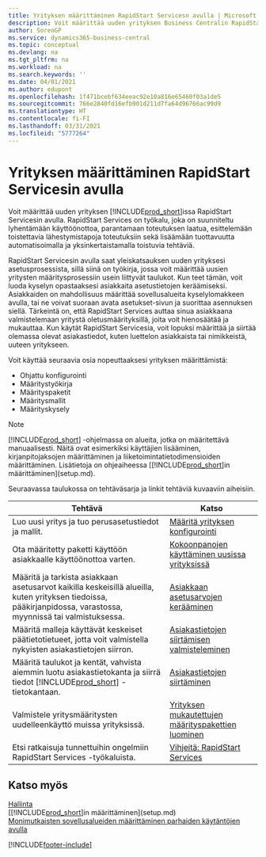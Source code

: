 ```yaml
---
title: Yrityksen määrittäminen RapidStart Servicesn avulla | Microsoft Docs
description: Voit määrittää uuden yrityksen Business Centralin RapidStart Servicesin avulla. RapidStart Services on työkalu, joka on suunniteltu lyhentämään käyttöönottoa, parantamaan toteutuksen laatua, esittelemään toistettavia lähestymistapoja toteutuksiin sekä lisäämään tuottavuutta automatisoimalla ja yksinkertaistamalla toistuvia tehtäviä.
author: SorenGP
ms.service: dynamics365-business-central
ms.topic: conceptual
ms.devlang: na
ms.tgt_pltfrm: na
ms.workload: na
ms.search.keywords: ''
ms.date: 04/01/2021
ms.author: edupont
ms.openlocfilehash: 1f471bcebf634eeac92e10a816e65460f03a1de5
ms.sourcegitcommit: 766e2840fd16efb901d211d7fa64d96766ac99d9
ms.translationtype: HT
ms.contentlocale: fi-FI
ms.lasthandoff: 03/31/2021
ms.locfileid: "5777264"
---
```

# <a name="setting-up-a-company-with-rapidstart-services"></a>Yrityksen määrittäminen RapidStart Servicesin avulla
Voit määrittää uuden yrityksen [!INCLUDE[prod_short](includes/prod_short.md)]issa RapidStart Servicesin avulla. RapidStart Services on työkalu, joka on suunniteltu lyhentämään käyttöönottoa, parantamaan toteutuksen laatua, esittelemään toistettavia lähestymistapoja toteutuksiin sekä lisäämään tuottavuutta automatisoimalla ja yksinkertaistamalla toistuvia tehtäviä.  

RapidStart Servicesin avulla saat yleiskatsauksen uuden yrityksesi asetusprosessista, sillä siinä on työkirja, jossa voit määrittää uusien yritysten määritysprosessiin usein liittyvät taulukot. Kun teet tämän, voit luoda kyselyn opastaaksesi asiakkaita asetustietojen keräämiseksi. Asiakkaiden on mahdollisuus määrittää sovellusalueita kyselylomakkeen avulla, tai ne voivat suoraan avata asetukset-sivun ja suorittaa asennuksen siellä. Tärkeintä on, että RapidStart Services auttaa sinua asiakkaana valmistelemaan yritystä oletusmäärityksillä, joita voit hienosäätää ja mukauttaa. Kun käytät RapidStart Servicesia, voit lopuksi määrittää ja siirtää olemassa olevat asiakastiedot, kuten luettelon asiakkaista tai nimikkeistä, uuteen yritykseen.

Voit käyttää seuraavia osia nopeuttaaksesi yrityksen määrittämistä:  

-   Ohjattu konfigurointi  
-   Määritystyökirja  
-   Määrityspaketit  
-   Määritysmallit  
-   Määrityskysely  

> [!Note]  
>  [!INCLUDE[prod_short](includes/prod_short.md)] -ohjelmassa on alueita, jotka on määritettävä manuaalisesti. Näitä ovat esimerkiksi käyttäjien lisääminen, kirjanpitojaksojen määrittäminen ja liiketoimintatietodimensioiden määrittäminen. Lisätietoja on ohjeaiheessa [[!INCLUDE[prod_short](includes/prod_short.md)]in määrittäminen](setup.md).

 Seuraavassa taulukossa on tehtäväsarja ja linkit tehtäviä kuvaaviin aiheisiin.

|**Tehtävä**|**Katso**|  
|------------|-------------|  
|Luo uusi yritys ja tuo perusasetustiedot ja mallit.|[Määritä yrityksen konfigurointi](admin-set-up-company-configuration.md)|  
|Ota määritetty paketti käyttöön asiakkaalle käyttöönottoa varten.|[Kokoonpanojen käyttäminen uusissa yrityksissä](admin-apply-configuration-to-new-companies.md)|
|Määritä ja tarkista asiakkaan asetusarvot kaikilla keskeisillä alueilla, kuten yrityksen tiedoissa, pääkirjanpidossa, varastossa, myynnissä tai valmistuksessa.|[Asiakkaan asetusarvojen kerääminen](admin-gather-customer-setup-values.md)|  
|Määritä malleja käyttävät keskeiset päätietotietueet, jotta voit valmistella nykyisten asiakastietojen siirron.|[Asiakastietojen siirtämisen valmisteleminen](admin-use-templates-to-prepare-customer-data-for-migration.md)|  
|Määritä taulukot ja kentät, vahvista aiemmin luotu asiakastietokanta ja siirrä tiedot [!INCLUDE[prod_short](includes/prod_short.md)] -tietokantaan.|[Asiakastietojen siirtäminen](admin-migrate-customer-data.md)|
|Valmistele yritysmääritysten uudelleenkäyttö muissa yrityksissä.|[Yrityksen mukautettujen määrityspakettien luominen](admin-how-to-create-custom-company-configuration-packages.md)|
|Etsi ratkaisuja tunnettuihin ongelmiin RapidStart Services -työkaluista.|[Vihjeitä: RapidStart Services](admin-tips-and-tricks-rapidstart-services.md)|  

## <a name="see-also"></a>Katso myös  
[Hallinta](admin-setup-and-administration.md)  
[[!INCLUDE[prod_short](includes/prod_short.md)]in määrittäminen](setup.md)  
[Monimutkaisten sovellusalueiden määrittäminen parhaiden käytäntöjen avulla](set-up-complex-application-areas-using-best-practices.md)   


[!INCLUDE[footer-include](includes/footer-banner.md)]